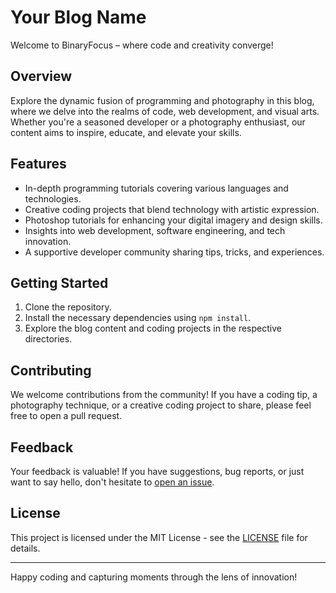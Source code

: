# Your Blog Name

Welcome to BinaryFocus – where code and creativity converge!

## Overview

Explore the dynamic fusion of programming and photography in this blog, where we delve into the realms of code, web development, and visual arts. Whether you're a seasoned developer or a photography enthusiast, our content aims to inspire, educate, and elevate your skills.

## Features

- In-depth programming tutorials covering various languages and technologies.
- Creative coding projects that blend technology with artistic expression.
- Photoshop tutorials for enhancing your digital imagery and design skills.
- Insights into web development, software engineering, and tech innovation.
- A supportive developer community sharing tips, tricks, and experiences.

## Getting Started

1. Clone the repository.
2. Install the necessary dependencies using `npm install`.
3. Explore the blog content and coding projects in the respective directories.

## Contributing

We welcome contributions from the community! If you have a coding tip, a photography technique, or a creative coding project to share, please feel free to open a pull request.

## Feedback

Your feedback is valuable! If you have suggestions, bug reports, or just want to say hello, don't hesitate to [open an issue](https://github.com/ShubhKakkar/BinaryFocus/issues).

## License

This project is licensed under the MIT License - see the [LICENSE](/LICENSE) file for details.

---

Happy coding and capturing moments through the lens of innovation!
